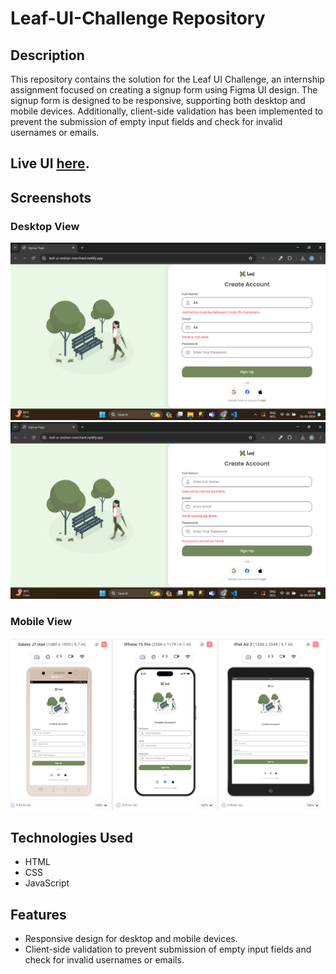# Leaf-UI-Challenge Repository

## Description
This repository contains the solution for the Leaf UI Challenge, an internship assignment focused on creating a signup form using Figma UI design. The signup form is designed to be responsive, supporting both desktop and mobile devices. Additionally, client-side validation has been implemented to prevent the submission of empty input fields and check for invalid usernames or emails.

## Live UI [here](https://leaf-ui-zeshan-merchant.netlify.app/).

## Screenshots
### Desktop View
![Desktop View](./SS-1.png)
![Desktop View](./SS-2.png)

### Mobile View
![Desktop View](./SS-3.png)

## Technologies Used
- HTML
- CSS
- JavaScript

## Features
- Responsive design for desktop and mobile devices.
- Client-side validation to prevent submission of empty input fields and check for invalid usernames or emails.
